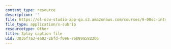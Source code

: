 ```yaml
---
content_type: resource
description: ''
file: https://ol-ocw-studio-app-qa.s3.amazonaws.com/courses/9-00sc-introduction-to-psychology-fall-2011/3836f7a3ea022bfdf0e676b99a5822b6_z9XQpjNgeBI.srt
file_type: application/x-subrip
resourcetype: Other
title: 3play caption file
uid: 3836f7a3-ea02-2bfd-f0e6-76b99a5822b6
---
```

